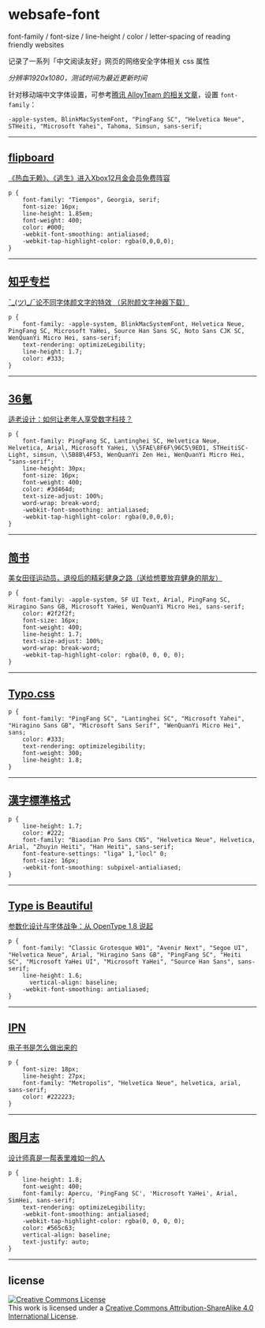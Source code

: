 # websafe-font
font-family / font-size / line-height / color / letter-spacing of reading friendly websites

记录了一系列「中文阅读友好」网页的网络安全字体相关 css 属性

*分辨率1920x1080，测试时间为最近更新时间*

针对移动端中文字体设置，可参考[腾讯 AlloyTeam 的相关文章](https://github.com/AlloyTeam/Mars/blob/master/solutions/font-family.md)，设置 `font-family`：

`-apple-system, BlinkMacSystemFont, "PingFang SC", "Helvetica Neue", STHeiti, "Microsoft Yahei", Tahoma, Simsun, sans-serif;`
***
## [flipboard](https://flipboard.com)
[《热血无赖》、《逃生》进入Xbox12月金会员免费阵容](https://flipboard.com/@flipboardcn/%E7%A7%91%E6%8A%80-h8nis64pz/%E3%80%8A%E7%83%AD%E8%A1%80%E6%97%A0%E8%B5%96%E3%80%8B%E3%80%81%E3%80%8A%E9%80%83%E7%94%9F%E3%80%8B%E8%BF%9B%E5%85%A5xbox12%E6%9C%88%E9%87%91%E4%BC%9A%E5%91%98%E5%85%8D%E8%B4%B9%E9%98%B5%E5%AE%B9/a-l2JmBfIPSjChfuufxxrqIA%3Aa%3A8854535-0042494de0%2Fg-cores.com)

```
p {
    font-family: "Tiempos", Georgia, serif;
    font-size: 16px;
    line-height: 1.85em;
    font-weight: 400;
    color: #000;
    -webkit-font-smoothing: antialiased;
    -webkit-tap-highlight-color: rgba(0,0,0,0);
}
```
***
## [知乎专栏](https://zhuanlan.zhihu.com)
[¯\_(ツ)_/¯论不同字体颜文字的特效 （另附颜文字神器下载）](https://zhuanlan.zhihu.com/p/23714718)

```
p {
    font-family: -apple-system, BlinkMacSystemFont, Helvetica Neue, PingFang SC, Microsoft YaHei, Source Han Sans SC, Noto Sans CJK SC, WenQuanYi Micro Hei, sans-serif;
    text-rendering: optimizeLegibility;
    line-height: 1.7;
    color: #333;
}
```
***
## [36氪](http://36kr.com/)
[适老设计：如何让老年人享受数字科技？](http://36kr.com/p/5057296.html)

```
p {
    font-family: PingFang SC, Lantinghei SC, Helvetica Neue, Helvetica, Arial, Microsoft YaHei, \\5FAE\8F6F\96C5\9ED1, STHeitiSC-Light, simsun, \\5B8B\4F53, WenQuanYi Zen Hei, WenQuanYi Micro Hei, "sans-serif";
    line-height: 30px;
    font-size: 16px;
    font-weight: 400;
    color: #3d464d;
    text-size-adjust: 100%;
    word-wrap: break-word;
    -webkit-font-smoothing: antialiased;
    -webkit-tap-highlight-color: rgba(0,0,0,0);
}
```
***
## [简书](http://www.jianshu.com/)
[美女田径运动员，退役后的精彩健身之路（送给想要放弃健身的朋友）](http://www.jianshu.com/p/79351c717e33)

```
p {
    font-family: -apple-system, SF UI Text, Arial, PingFang SC, Hiragino Sans GB, Microsoft YaHei, WenQuanYi Micro Hei, sans-serif;
    color: #2f2f2f;
    font-size: 16px;
    font-weight: 400;
    line-height: 1.7;
    text-size-adjust: 100%;
    word-wrap: break-word;
    -webkit-tap-highlight-color: rgba(0, 0, 0, 0);
}
```
***
## [Typo.css](http://typo.sofi.sh/)

```
p {
    font-family: "PingFang SC", "Lantinghei SC", "Microsoft Yahei", "Hiragino Sans GB", "Microsoft Sans Serif", "WenQuanYi Micro Hei", sans;
    color: #333;
    text-rendering: optimizelegibility;
    font-weight: 300;
    line-height: 1.8;
}
```
***
## [漢字標準格式](https://css.hanzi.co/manual/sass-api)

```
p {
    line-height: 1.7;
    color: #222;
    font-family: "Biaodian Pro Sans CNS", "Helvetica Neue", Helvetica, Arial, "Zhuyin Heiti", "Han Heiti", sans-serif;
    font-feature-settings: "liga" 1,"locl" 0;
    font-size: 16px;
    -webkit-font-smoothing: subpixel-antialiased;
}
```
***
## [Type is Beautiful](http://www.typeisbeautiful.com/)
[参数化设计与字体战争：从 OpenType 1.8 说起](http://www.typeisbeautiful.com/2016/09/10968/)

```
p {
    font-family: "Classic Grotesque W01", "Avenir Next", "Segoe UI", "Helvetica Neue", Arial, "Hiragino Sans GB", "PingFang SC", "Heiti SC", "Microsoft YaHei UI", "Microsoft YaHei", "Source Han Sans", sans-serif;
    line-height: 1.6;
      vertical-align: baseline;
    -webkit-font-smoothing: antialiased;
}
```
***
## [IPN](https://ipn.li)
[电子书是怎么做出来的](https://ipn.li/itgonglun/195/)

```
p {
    font-size: 18px;
    line-height: 27px;
    font-family: "Metropolis", "Helvetica Neue", helvetica, arial, sans-serif;
    color: #222223;
}
```
***
## [图月志](http://iconmoon.com/blog2/)
[设计师真是一帮表里难如一的人](http://iconmoon.com/blog2/microsoft-surface-studio/)

```
p {
    line-height: 1.8;
    font-weight: 400;
    font-family: Apercu, 'PingFang SC', 'Microsoft YaHei', Arial, SimHei, sans-serif;
    text-rendering: optimizeLegibility;
    -webkit-font-smoothing: antialiased;
    -webkit-tap-highlight-color: rgba(0, 0, 0, 0);
    color: #565c63;
    vertical-align: baseline;
    text-justify: auto;
}
```

***
## license
<a rel="license" href="http://creativecommons.org/licenses/by-sa/4.0/"><img alt="Creative Commons License" style="border-width:0" src="https://i.creativecommons.org/l/by-sa/4.0/80x15.png" /></a><br />This work is licensed under a <a rel="license" href="http://creativecommons.org/licenses/by-sa/4.0/">Creative Commons Attribution-ShareAlike 4.0 International License</a>.
